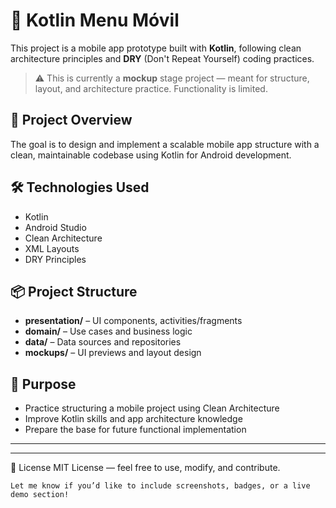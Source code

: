 # 📱 Kotlin Menu Móvil

This project is a mobile app prototype built with **Kotlin**, following clean architecture principles and **DRY** (Don't Repeat Yourself) coding practices.

> ⚠️ This is currently a **mockup** stage project — meant for structure, layout, and architecture practice. Functionality is limited.

## 🧩 Project Overview

The goal is to design and implement a scalable mobile app structure with a clean, maintainable codebase using Kotlin for Android development.

## 🛠 Technologies Used

- Kotlin  
- Android Studio  
- Clean Architecture  
- XML Layouts  
- DRY Principles

## 📦 Project Structure

- **presentation/** – UI components, activities/fragments  
- **domain/** – Use cases and business logic  
- **data/** – Data sources and repositories  
- **mockups/** – UI previews and layout design

## 🎯 Purpose

- Practice structuring a mobile project using Clean Architecture  
- Improve Kotlin skills and app architecture knowledge  
- Prepare the base for future functional implementation

---

---
📜 License
MIT License — feel free to use, modify, and contribute.

```
Let me know if you’d like to include screenshots, badges, or a live demo section!
```

